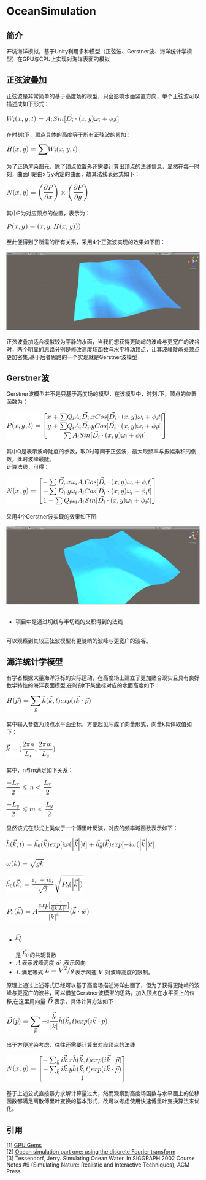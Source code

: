 # OceanSimulation
## 简介
开坑海洋模拟，基于Unity利用多种模型（正弦波、Gerstner波、海洋统计学模型）在GPU与CPU上实现对海洋表面的模拟
## 正弦波叠加  
正弦波是非常简单的基于高度场的模型，只会影响水面竖直方向，单个正弦波可以描述成如下形式：<br><br>
![](/Formula/SinesW.gif)<br><br>
在时刻t下，顶点具体的高度等于所有正弦波的累加：<br><br>
![](/Formula/SinesH.gif)<br><br>
为了正确渲染图元，除了顶点位置外还需要计算出顶点的法线信息，显然在每一时刻，曲面H是由x与y确定的曲面，故其法线表达式如下：<br><br>
![](/Formula/SinesN.gif)<br><br>
其中P为对应顶点的位置，表示为：<br><br>
![](/Formula/SinesP.gif)<br><br>
至此便得到了所需的所有关系，采用4个正弦波实现的效果如下图：<br><br>
![](/Gif/Sines.gif)<br><br>
正弦波叠加适合模拟较为平静的水面，当我们想获得更陡峭的波峰与更宽广的波谷时，两个明显的思路分别是修改高度场函数与水平移动顶点，让其波峰陡峭处顶点更加密集,基于后者思路的一个实现就是Gerstner波模型

## Gerstner波
Gerstner波模型并不是只基于高度场的模型，在该模型中，时刻t下，顶点的位置函数为：<br><br>
![](/Formula/GerstnerP.gif)<br><br>
其中Q是表示波峰陡度的参数，取0时等同于正弦波，最大取频率与振幅乘积的倒数，此时波峰最陡。<br>
计算法线，可得：<br><br>
![](/Formula/GerstnerN.gif)<br><br>
采用4个Gerstner波实现的效果如下图:<br><br>
![](/Gif/Gerstner.gif)<br><br>
* 项目中是通过切线与半切线的叉积得到的法线<br>
##
可以观察到其较正弦波模型有更陡峭的波峰与更宽广的波谷。
## 海洋统计学模型
有学者根据大量海洋浮标的实际运动，在高度场上建立了更加贴合现实且具有良好数学特性的海洋表面模型,在时刻t下某坐标对应的水面高度如下：<br><br>
![](/Formula/DFTH.gif)<br><br>
其中输入参数为顶点水平面坐标，方便起见写成了向量形式，向量k具体取值如下：<br><br>
![](/Formula/DFTK.gif)<br><br>
其中，n与m满足如下关系：<br><br>
![](/Formula/DFTn.gif)<br><br>
![](/Formula/DFTm.gif)<br><br>
显然该式在形式上类似于一个傅里叶反演，对应的频率域函数表示如下：<br><br>
![](/Formula/DFTht.gif)<br><br>
![](/Formula/DFTw.gif)<br><br>
![](/Formula/DFTht0.gif)<br><br>
![](/Formula/DFTPh.gif)<br><br>
* ![](/Formula/tildeh0x.gif)<br><br> 是 ![](/Formula/tildeh0.gif) 的共轭复数
* ![](/Formula/A.gif) 表示波峰高度 ![](/Formula/VecW.gif) ,表示风向
* ![](/Formula/L.gif) 满足等式 ![](/Formula/DFTL.gif) 表示风速 ![](/Formula/V.gif) 对波峰高度的限制。


原理上通过上述等式已经可以基于高度场描述海洋曲面了，但为了获得更陡峭的波峰与更宽广的波谷，可以借鉴Gerstner波模型的思路，加入顶点在水平面上的位移,在这里用向量 ![](/Formula/VecD.gif) 表示，具体计算方法如下：<br><br>
![](/Formula/DFTD.gif)<br><br>
出于方便渲染考虑，往往还需要计算出对应顶点的法线<br><br>
![](/Formula/DFTNor.gif)<br><br>
基于上述公式直接暴力求解计算量过大，然而观察到高度场函数与水平面上的位移函数都满足离散傅里叶变换的基本形式，故可以考虑使用快速傅里叶变换算法来优化。


## 引用
[1] [GPU Gems](https://developer.nvidia.com/gpugems/GPUGems/gpugems_ch01.html) <br>
[2] [Ocean simulation part one: using the discrete Fourier transform](https://www.keithlantz.net/2011/10/ocean-simulation-part-one-using-the-discrete-fourier-transform/) <br>
[3] Tessendorf, Jerry. Simulating Ocean Water. In SIGGRAPH 2002 Course Notes #9 (Simulating Nature: Realistic and Interactive Techniques), ACM Press. 
